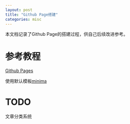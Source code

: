 ```yaml
---
layout: post
title: "Github Page搭建"
categories: misc
---
```

本文档记录了Github Page的搭建过程，供自己后续改进参考。

# 参考教程
[Github Pages](https://pages.github.com/)

使用默认模板[minima](https://github.com/jekyll/minima)

# TODO
文章分类系统